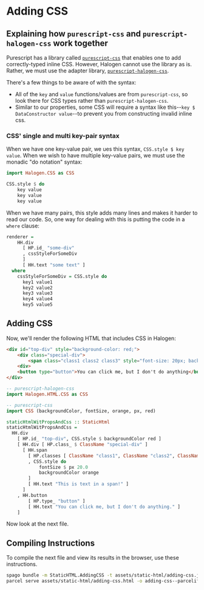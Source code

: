 # Adding CSS

## Explaining how `purescript-css` and `purescript-halogen-css` work together

Purescript has a library called [`purescript-css`](https://pursuit.purescript.org/packages/purescript-css/4.0.0) that enables one to add correctly-typed inline CSS. However, Halogen cannot use the library as is. Rather, we must use the adapter library, [`purescript-halogen-css`](https://pursuit.purescript.org/packages/purescript-halogen-css/6.0.0).

There's a few things to be aware of with the syntax:
- All of the `key` and `value` functions/values are from `purescript-css`, so look there for CSS types rather than `purescript-halogen-css`.
- Similar to our properties, some CSS will require a syntax like this--`key $ DataConstructor value`--to prevent you from constructing invalid inline css.

### CSS' single and multi key-pair syntax

When we have one key-value pair, we ues this syntax, `CSS.style $ key value`. When we wish to have multiple key-value pairs, we must use the monadic "do notation" syntax:
```purescript
import Halogen.CSS as CSS

CSS.style $ do
    key value
    key value
    key value
```

When we have many pairs, this style adds many lines and makes it harder to read our code. So, one way for dealing with this is putting the code in a `where` clause:
```purescript
renderer =
    HH.div
      [ HP.id_ "some-div"
      , cssStyleForSomeDiv
      ]
      [ HH.text "some text" ]
  where
    cssStyleForSomeDiv = CSS.style do
      key1 value1
      key2 value2
      key3 value3
      key4 value4
      key5 value5
```

## Adding CSS

Now, we'll render the following HTML that includes CSS in Halogen:
```html
<div id="top-div" style="background-color: red;">
    <div class="special-div">
        <span class="class1 class2 class3" style="font-size: 20px; background-color: orange;">This is text in a span!</span>
    <div>
    <button type="button">You can click me, but I don't do anything</button>
</div>
```

```purescript
-- purescript-halogen-css
import Halogen.HTML.CSS as CSS

-- purescript-css
import CSS (backgroundColor, fontSize, orange, px, red)

staticHtmlWitPropsAndCss :: StaticHtml
staticHtmlWitPropsAndCss =
  HH.div
    [ HP.id_ "top-div", CSS.style $ backgroundColor red ]
    [ HH.div [ HP.class_ $ ClassName "special-div" ]
      [ HH.span
        [ HP.classes [ ClassName "class1", ClassName "class2", ClassName "class3" ]
        , CSS.style do
            fontSize $ px 20.0
            backgroundColor orange
        ]
        [ HH.text "This is text in a span!" ]
      ]
    , HH.button
        [ HP.type_ "button" ]
        [ HH.text "You can click me, but I don't do anything." ]
    ]
```

Now look at the next file.

## Compiling Instructions

To compile the next file and view its results in the browser, use these instructions.

```bash
spago bundle -m StaticHTML.AddingCSS -t assets/static-html/adding-css.js
parcel serve assets/static-html/adding-css.html -o adding-css--parcelified.html --open
```
